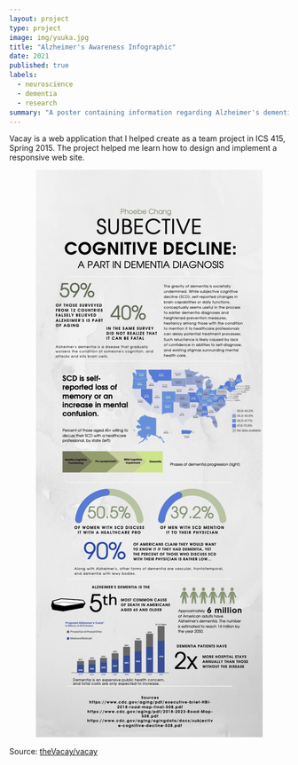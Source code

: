 ```yaml
---
layout: project
type: project
image: img/yuuka.jpg
title: "Alzheimer's Awareness Infographic"
date: 2021
published: true
labels:
  - neuroscience
  - dementia
  - research
summary: "A poster containing information regarding Alzheimer's dementia for my General Chemistry II class."
---
```


Vacay is a web application that I helped create as a team project in ICS 415, Spring 2015. The project helped me learn how to design and implement a responsive web site.

<p align="center"><img class="img-fluid" src="../img/ChangInfographic.png"></p>
 
Source: <a href="https://github.com/theVacay/vacay">theVacay/vacay</a>
